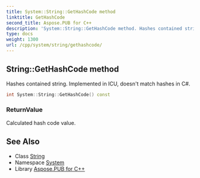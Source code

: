 ```yaml
---
title: System::String::GetHashCode method
linktitle: GetHashCode
second_title: Aspose.PUB for C++
description: 'System::String::GetHashCode method. Hashes contained string. Implemented in ICU, doesn''t match hashes in C# in C++.'
type: docs
weight: 1300
url: /cpp/system/string/gethashcode/
---
```

## String::GetHashCode method


Hashes contained string. Implemented in ICU, doesn't match hashes in C#.

```cpp
int System::String::GetHashCode() const
```


### ReturnValue

Calculated hash code value.

## See Also

* Class [String](../)
* Namespace [System](../../)
* Library [Aspose.PUB for C++](../../../)
